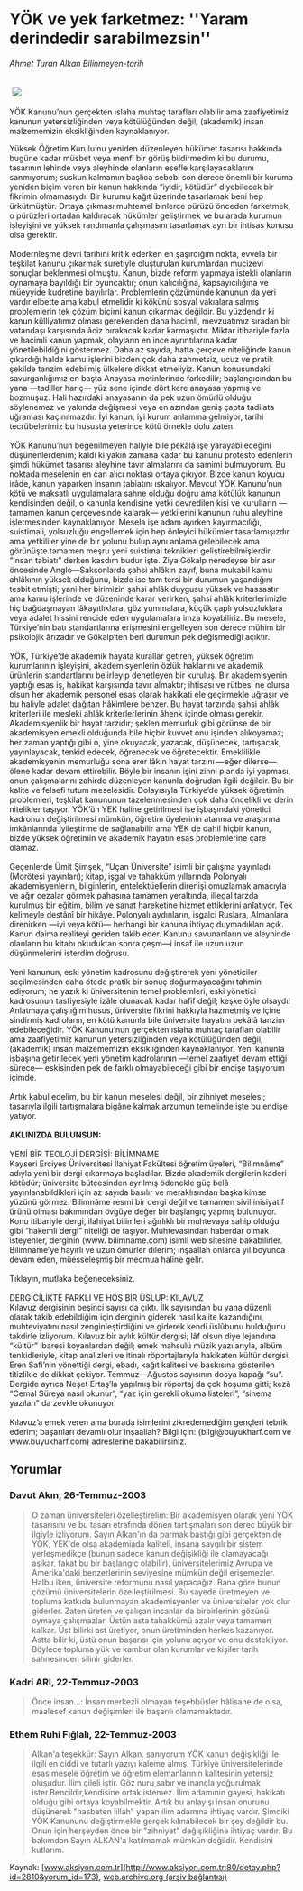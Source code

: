 # YÖK ve yek farketmez: ''Yaram derindedir sarabilmezsin''

*Ahmet Turan Alkan Bilinmeyen-tarih*

<div>
 <font>
  <img border="0" height="1" src="/web/20040115235019im_/http://www.aksiyon.com.tr/images/blank.gif"/>
 </font>
 <font class="content">
  <p>
   <img border="0" hspace="5" src="http://web.archive.org/web/20040115235019im_/http://www.aksiyon.com.tr/resim/450/14.jpg" vspace="5"/>
  </p>
 </font>
 <font class="content">
  YÖK Kanunu’nun gerçekten ıslaha muhtaç tarafları olabilir ama zaafiyetimiz kanunun yetersizliğinden veya kötülüğünden değil, (akademik) insan malzememizin eksikliğinden kaynaklanıyor.
 </font>
 <p>
  <font class="content">
   Yüksek Öğretim Kurulu’nu yeniden düzenleyen hükümet tasarısı hakkında bugüne kadar müsbet veya menfi bir görüş bildirmedim ki bu durumu, tasarının lehinde veya aleyhinde olanların esefle karşılayacaklarını sanmıyorum; suskun kalmamın başlıca sebebi son derece önemli bir kuruma yeniden biçim veren bir kanun hakkında “iyidir, kötüdür” diyebilecek bir fikrimin olmamasıydı. Bir kurumu kağıt üzerinde tasarlamak beni hep ürkütmüştür. Ortaya çıkması muhtemel binlerce pürüzü önceden farketmek, o pürüzleri ortadan kaldıracak hükümler geliştirmek ve bu arada kurumun işleyişini ve yüksek randımanla çalışmasını tasarlamak ayrı bir ihtisas konusu olsa gerektir.
   <br/>
   <br/>
   Modernleşme devri tarihini kritik ederken en şaşırdığım nokta, evvela bir teşkilat kanunu çıkarmak suretiyle oluşturulan kurumlardan mucizevi sonuçlar beklenmesi olmuştu. Kanun, bizde reform yapmaya istekli olanların oynamaya bayıldığı bir oyuncaktır; onun kalıcılığına, kapsayıcılığına ve müeyyide kudretine bayılırlar. Problemlerin çözümünde kanunun da yeri vardır elbette ama kabul etmelidir ki kökünü sosyal vakıalara salmış problemlerin tek çözüm biçimi kanun çıkarmak değildir. Bu yüzdendir ki kanun külliyatımız olması gerekenden daha hacimli, mevzuatımız sıradan bir vatandaşı karşısında âciz bırakacak kadar karmaşıktır. Miktar itibariyle fazla ve hacimli kanun yapmak, olayların en ince ayrıntılarına kadar yönetilebildiğini göstermez. Daha az sayıda, hatta çerçeve niteliğinde kanun çıkardığı halde kamu işlerini bizden çok daha zahmetsiz, ucuz ve pratik şekilde tanzim edebilmiş ülkelere dikkat etmeliyiz. Kanun konusundaki savurganlığımız en başta Anayasa metinlerinde farkedilir; başlangıcından bu yana —tadiller hariç— yüz sene içinde dört kere anayasa yapmış ve bozmuşuz. Hali hazırdaki anayasanın da pek uzun ömürlü olduğu söylenemez ve yakında değişmesi veya en azından geniş çapta tadilata uğraması kaçınılmazdır. İyi kanun, iyi kurum anlamına gelmiyor, tarihi tecrübelerimiz bu hususta yeterince kötü örnekle dolu zaten.
   <br/>
   <br/>
   YÖK Kanunu’nun beğenilmeyen haliyle bile pekâlâ işe yarayabileceğini düşünenlerdenim; kaldı ki yakın zamana kadar bu kanunu protesto edenlerin şimdi hükümet tasarısı aleyhine tavır almalarını da samimi bulmuyorum. Bu noktada meselenin en can alıcı noktası ortaya çıkıyor. Bizde kanun koyucu irâde, kanun yaparken insanın tabiatını ıskalıyor. Mevcut YÖK Kanunu’nun kötü ve maksatlı uygulamalara sahne olduğu doğru ama kötülük kanunun kendisinden değil, o kanunla kendisine yetki devredilen kişi ve kurulların —tamamen kanun çerçevesinde kalarak— yetkilerini kanunun ruhu aleyhine işletmesinden kaynaklanıyor. Mesela işe adam ayırken kayırmacılığı, suistimali, yolsuzluğu engellemek için hep önleyici hükümler tasarlamışızdır ama yetkililer yine de bir yolunu bulup aynı anlama gelebilecek ama görünüşte tamamen meşru yeni suistimal teknikleri geliştirebilmişlerdir. “İnsan tabiatı” derken kasdım budur işte. Ziya Gökalp neredeyse bir asır öncesinde Anglo—Saksonlarda şahsi ahlâkın zayıf, buna mukabil kamu ahlâkının yüksek olduğunu, bizde ise tam tersi bir durumun yaşandığını tesbit etmişti; yani her birimizin şahsi ahlâk duygusu yüksek ve hassastır ama kamu işlerinde ve düzeninde karar verirken, şahsi ahlâk kriterlerimizle hiç bağdaşmayan lâkayıtlıklara, göz yummalara, küçük çaplı yolsuzluklara veya adalet hissini rencide eden uygulamalara imza koyabiliriz. Bu mesele, Türkiye’nin batı standartlarına erişmesini engelleyen son derece mühim bir psikolojik ârızadır ve Gökalp’ten beri durumun pek değişmediği açıktır.
   <br/>
   <br/>
   YÖK, Türkiye’de akademik hayata kurallar getiren, yüksek öğretim kurumlarının işleyişini, akademisyenlerin özlük haklarını ve akademik ürünlerin standartlarını belirleyip denetleyen bir kuruluş. Bir akademisyenin yaptığı esas iş, hakikat karşısında tavır almaktır; ihtisası ve rütbesi ne olursa olsun her akademik personel esas olarak hakikati ele geçirmekle uğraşır ve bu haliyle adalet dağıtan hâkimlere benzer. Bu hayat tarzında şahsi ahlâk kriterleri ile mesleki ahlâk kriterlerlerinin âhenk içinde olması gerekir. Akademisyenlik bir hayat tarzıdır; şeklen memurluk gibi görünse de bir akademisyen emekli olduğunda bile hiçbir kuvvet onu işinden alıkoyamaz; her zaman yaptığı gibi o, yine okuyacak, yazacak, düşünecek, tartışacak, yayınlayacak, tenkid edecek, öğrenecek ve öğretecektir. Emeklilikle akademisyenin memurluğu sona erer lâkin hayat tarzını —eğer dilerse— ölene kadar devam ettirebilir. Böyle bir insanın işini zihni planda iyi yapması, onun çalışmalarını zahirde düzenleyen kanunla doğrudan ilgili değildir. Bu bir kalite ve felsefi tutum meselesidir. Dolayısıyla Türkiye’de yüksek öğretimin problemleri, teşkilat kanununun tazelenmesinden çok daha öncelikli ve derin nitelikler taşıyor. YÖK’ün YEK haline getirilmesi ise işbaşındaki yönetici kadronun değiştirilmesi mümkün, öğretim üyelerinin atanma ve araştırma imkânlarında iyileştirme de sağlanabilir ama YEK de dahil hiçbir kanun, bizde yüksek öğretimin ve akademik hayatın esas problemlerine çare olamaz.
   <br/>
   <br/>
   Geçenlerde Ümit Şimşek, “Uçan Üniversite” isimli bir çalışma yayınladı (Morötesi yayınları); kitap, işgal ve tahakküm yıllarında Polonyalı akademisyenlerin, bilginlerin, entelektüellerin direnişi omuzlamak amacıyla ve ağır cezalar görmek pahasına tamamen yeraltında, illegal tarzda kurulmuş bir eğitim, bilim ve sanat hareketine hizmet ettiklerini anlatıyor. Tek kelimeyle destânî bir hikâye. Polonyalı aydınların, işgalci Ruslara, Almanlara direnirken —iyi veya kötü— herhangi bir kanuna ihtiyaç duymadıkları açık. Kanun daima realiteyi geriden takib eder. Kanunu savunanların ve aleyhinde olanların bu kitabı okuduktan sonra çeşm—i insaf ile uzun uzun düşünmelerini isterdim doğrusu.
   <br/>
   <br/>
   Yeni kanunun, eski yönetim kadrosunu değiştirerek yeni yöneticiler seçilmesinden daha ötede pratik bir sonuç doğurmayacağını tahmin ediyorum; ne yazık ki üniversitenin temel problemleri, eski yönetici kadrosunun tasfiyesiyle izâle olunacak kadar hafif değil; keşke öyle olsaydı! Anlatmaya çalıştığım husus, üniversite fikrini hakkıyla hazmetmiş ve içine sindirmiş kadroların, en kötü kanunla bile üniversite hayatını pekâlâ tanzim edebileceğidir. YÖK Kanunu’nun gerçekten ıslaha muhtaç tarafları olabilir ama zaafiyetimiz kanunun yetersizliğinden veya kötülüğünden değil, (akademik) insan malzememizin eksikliğinden kaynaklanıyor. Yeni kanunla işbaşına getirilecek yeni yönetim kadrolarının —temel zaafiyet devam ettiği sürece— eskisinden pek de farklı olmayabileceği gibi bir endişe taşıyorum içimde.
   <br/>
   <br/>
   Artık kabul edelim, bu bir kanun meselesi değil, bir zihniyet meselesi; tasarıyla ilgili tartışmalara bigâne kalmak arzumun temelinde işte bu endişe yatıyor.
   <br/>
   <br/>
   <b>
    AKLINIZDA BULUNSUN:
   </b>
   <br/>
   <br/>
   YENİ BİR TEOLOJİ DERGİSİ: BİLİMNAME
   <br/>
   Kayseri Erciyes Üniversitesi İlahiyat Fakültesi öğretim üyeleri, “Bilimnâme” adıyla yeni bir dergi çıkarmaya başladılar. Bizde akademik dergilerin kaderi kötüdür; üniversite bütçesinden ayrılmış ödenekle güç belâ yayınlanabildikleri için az sayıda basılır ve meraklısından başka kimse yüzünü görmez. Bilimnâme resmi bir dergi değil ve tamamen sivil inisiyatif ürünü olması bakımından övgüye değer bir başlangıç yapmış bulunuyor. Konu itibariyle dergi, ilahiyat bilimleri ağırlıklı bir muhtevaya sahip olduğu gibi “hakemli dergi” niteliği de taşıyor. Muhtevasından haberdar olmak isteyenler, derginin (www. bilimname.com) isimli web sitesine bakabilirler. Bilimname’ye hayırlı ve uzun ömürler dilerim; inşaallah onlarca yıl boyunca devam eden, müesseleşmiş bir mecmua haline gelir.
   <br/>
   <br/>
   Tıklayın, mutlaka beğeneceksiniz.
   <br/>
   <br/>
   DERGİCİLİKTE FARKLI VE HOŞ BİR ÜSLUP: KILAVUZ
   <br/>
   Kılavuz dergisinin beşinci sayısı da çıktı. İlk sayısından bu yana düzenli olarak takib edebildiğim için derginin giderek nasıl kalite kazandığını, muhteviyatını nasıl zenginleştirdiğini ve giderek kendi üslûbunu bulduğunu takdirle izliyorum. Kılavuz bir aylık kültür dergisi; lâf olsun diye lejandına “kültür” ibaresi koyanlardan değil; emek mahsulü müzik yazılarıyla, albüm tenkidleriyle, kitap analizleri ve itinalı röportajlarıyla hakikaten kültür dergisi. Eren Safi’nin yönettiği dergi, ebadı, kağıt kalitesi ve baskısına gösterilen titizlikle de dikkat çekiyor. Temmuz—Ağustos sayısının dosya kapağı “su”. Dergide ayrıca Neşet Ertaş’la yapılmış bir röportaj da çok hoşuma gitti; kezâ “Cemal Süreya nasıl okunur”, “yaz için gerekli okuma listeleri”, “sinema yazıları” da zevkle okunuyor.
   <br/>
   <br/>
   Kılavuz’a emek veren ama burada isimlerini zikredemediğim gençleri tebrik ederim; başarıları devamlı olur inşaallah? Bilgi için: (bilgi@buyukharf.com ve www.buyukharf.com) adreslerine bakabilirsiniz.
   <br/>
  </font>
 </p>
</div>


## Yorumlar

### Davut Akın, 26-Temmuz-2003
> O zaman üniversiteleri özelleştirelim: 
> Bir akademisyen olarak yeni YÖK tasarısını ve bu tasarı etrafında dönen tartışmaları son derec büyük bir ilgiyle izliyorum. Sayın Alkan'ın da parmak bastığı gibi gerçekten de YÖK, YEK'de olsa akademiada kaliteli, insana saygılı bir sistem yerleşmedikçe (bunun sadece kanun değişikliği ile olamayacağı aşikar, fakat bu bir başlangıç olabilir), üniversitelerimiz Avrupa ve Amerika'daki benzerlerinin seviyesine mümkün değil erişemezler. Halbu iken, üniversite reformunu nasıl yapacağız. Bana göre bunun çözümü üniversitelerin özelleştirilmesi. Bu sayede üretmeyen ve topluma katkıda bulunmayan akademisyenler ve üniversiteler yok olur giderler. Zaten üreten ve çalışan insanlar da birbirlerinin gözünü oymaya çalışmazlar.  Üstün asta tahakkümü azalır veya tamamen kalkar. Üst bilirki ast üretiyor, onun üretiminden herkes kazanıyor. Astta bilir ki, üstü onun başarısı için yolunu açıyor ve onu destekliyor. Böylece topluma yük ve kambur olan kurumlar ve kişiler tarih sahnesinden silinir giderler.

### Kadri ARI, 22-Temmuz-2003
> Önce insan...: 
> İnsan merkezli olmayan teşebbüsler hâlisane de olsa, maalesef kanun değişimleri ile başarılı olamamaktadır.

### Ethem Ruhi Fığlalı, 22-Temmuz-2003
> Alkan'a teşekkür: 
> Sayın Alkan. sanıyorum YÖK kanun değişikliği ile ilgili en ciddi ve tutarlı yazıyı  kaleme almış. Türkiye üniversitelerinde esas mesele öğretim ve öğretim elemanlarının kalitesinin yetersiz oluşudur. İlim çileli iştir. Göz nuru,sabır ve inançla yoğurulmak ister.Bencildir,kendisine ortak istemez. İlim adamının gayesi, hakikatı olduğu gibi ortaya koyabilmektir. Artık bu anlayışı insan onurunu düşünerek "hasbeten lillah" yapan ilim adamına ihtiyaç vardır. Şimdiki YÖK Kanununu değiştirmekle gerçek kılınabilecek bir şey değildir bu. Onun için herşeyden önce  bir "zihniyet" değişikliğine ihtiyaç vardır. Bu bakımdan Sayın ALKAN'a katılmamak mümkün değildir. Kendisini kutlarım.

Kaynak: [www.aksiyon.com.tr](http://www.aksiyon.com.tr:80/detay.php?id=2810&yorum_id=173), [web.archive.org (arşiv bağlantısı)](http://web.archive.org/web/20040115235019/http://www.aksiyon.com.tr:80/detay.php?id=2810&yorum_id=173)
